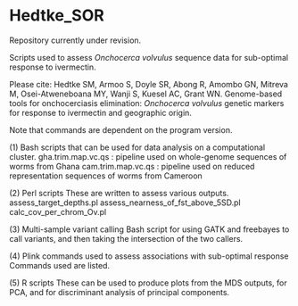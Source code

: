 # Hedtke_SOR
 Repository currently under revision.

 Scripts used to assess <i>Onchocerca volvulus</i> sequence data for sub-optimal response to ivermectin.

Please cite: Hedtke SM, Armoo S, Doyle SR, Abong R, Amombo GN, Mitreva M, Osei-Atweneboana MY, Wanji S, Kuesel AC, Grant WN. Genome-based tools for onchocerciasis elimination: <i>Onchocerca volvulus</i> genetic markers for response to ivermectin and geographic origin.
 
 Note that commands are dependent on the program version.
 
 
 (1) Bash scripts that can be used for data analysis on a computational cluster.
 	gha.trim.map.vc.qs : pipeline used on whole-genome sequences of worms from Ghana
  	cam.trim.map.vc.qs : pipeline used on reduced representation sequences of worms from Cameroon
 
 (2) Perl scripts
 These are written to assess various outputs.
 	assess_target_depths.pl
  	assess_nearness_of_fst_above_5SD.pl
   	calc_cov_per_chrom_Ov.pl

(3) Multi-sample variant calling 
Bash script for using GATK and freebayes to call variants, and then taking the intersection of the two callers.

(4) Plink commands used to assess associations with sub-optimal response
Commands used are listed.

(5) R scripts
These can be used to produce plots from the MDS outputs, for PCA, and for discriminant analysis of principal components.
